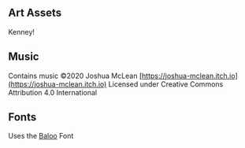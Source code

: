 ## Art Assets
  Kenney!

## Music

  Contains music ©2020 Joshua McLean [https://joshua-mclean.itch.io](https://joshua-mclean.itch.io)
  Licensed under Creative Commons Attribution 4.0 International

## Fonts

  Uses the [Baloo](https://github.com/EkType/Baloo) Font

